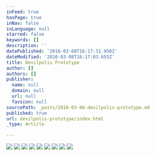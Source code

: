 ```yaml
---
inFeed: true
hasPage: true
inNav: false
inLanguage: null
starred: false
keywords: []
description: ''
datePublished: '2016-03-08T16:17:31.950Z'
dateModified: '2016-03-08T16:17:03.655Z'
title: Devilpolis Prototype
author: []
authors: []
publisher:
  name: null
  domain: null
  url: null
  favicon: null
sourcePath: _posts/2016-03-08-devilpolis-prototype.md
published: true
url: devilpolis-prototype/index.html
_type: Article

---
```

![](https://the-grid-user-content.s3-us-west-2.amazonaws.com/e01e5963-d425-4ae4-a0ab-08eb4463326d.jpg)
![](https://the-grid-user-content.s3-us-west-2.amazonaws.com/0b3aed0f-5db2-4706-b5c0-21cacb2ebb0e.jpg)
![](https://the-grid-user-content.s3-us-west-2.amazonaws.com/dbb85c1c-3a75-4ae6-87e7-fe8a8fa3c002.jpg)
![](https://the-grid-user-content.s3-us-west-2.amazonaws.com/bfa860b4-bccf-4c74-b656-842248080f14.jpg)
![](https://the-grid-user-content.s3-us-west-2.amazonaws.com/ade51896-b818-4bd1-807c-e2241e264e2f.jpg)
![](https://the-grid-user-content.s3-us-west-2.amazonaws.com/e64726d9-6f71-4c46-8214-712dc479270a.jpg)
![](https://the-grid-user-content.s3-us-west-2.amazonaws.com/8410783d-1389-46f5-98e7-22638ed06569.jpg)
![](https://the-grid-user-content.s3-us-west-2.amazonaws.com/d2d42783-b83c-473a-bb4e-235dbbcba0ca.png)
![](https://the-grid-user-content.s3-us-west-2.amazonaws.com/58b54a17-4a26-49a1-afe7-0c5aa1117cb5.jpg)